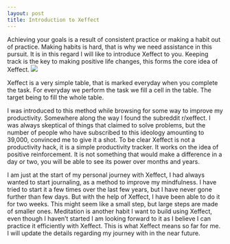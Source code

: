 ```yaml
---
layout: post
title: Introduction to Xeffect
---
```


Achieving your goals is a result of consistent practice or making a habit out of practice. Making habits is hard, that is why we need assistance in this pursuit. It is in this regard I will like to introduce Xeffect to you. Keeping track is the key to making positive life changes, this forms the core idea of Xeffect.
<img src="https://miro.medium.com/max/1400/1*aLSrGxr7isF1gQjLqs6yWg.jpeg" />

Xeffect is a very simple table, that is marked everyday when you complete the task. For everyday we perform the task we fill a cell in the table. The target being to fill the whole table.

I was introduced to this method while browsing for some way to improve my productivity. Somewhere along the way I found the subreddit r/xeffect. I was always skeptical of things that claimed to solve problems, but the number of people who have subscribed to this ideology amounting to 39,000, convinced me to give it a shot. To be clear Xeffect is not a productivity hack, it is a simple productivity tracker. It works on the idea of positive reinforcement. It is not something that would make a difference in a day or two, you will be able to see its power over months and years.

I am just at the start of my personal journey with Xeffect, I had always wanted to start journaling, as a method to improve my mindfulness. I have tried to start it a few times over the last few years, but I have never gone further than few days. But with the help of Xeffect, I have been able to do it for two weeks. This might seem like a small step, but large steps are made of smaller ones. Meditation is another habit I want to build using Xeffect, even though I haven’t started I am looking forward to it as I believe I can practice it efficiently with Xeffect. This is what Xeffect means so far for me. I will update the details regarding my journey with in the near future.

